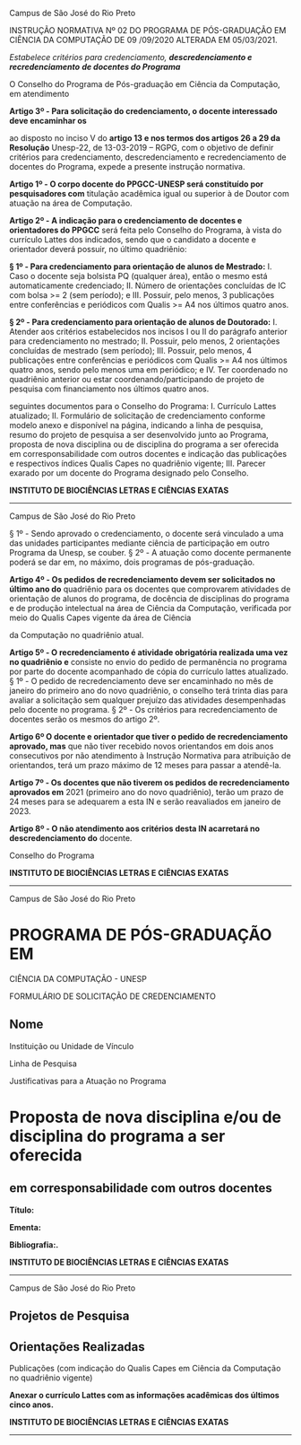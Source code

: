 Campus de São José do Rio Preto

INSTRUÇÃO NORMATIVA Nº 02 DO PROGRAMA DE PÓS-GRADUAÇÃO EM
CIÊNCIA DA COMPUTAÇÃO DE 09 /09/2020 ALTERADA EM 05/03/2021.

_Estabelece critérios para credenciamento,_
**_descredenciamento e recredenciamento_**
**_de docentes do Programa_**

O Conselho do Programa de Pós-graduação em Ciência da Computação, em atendimento

**Artigo 3º - Para solicitação do credenciamento, o docente interessado deve encaminhar os**

ao disposto no inciso V do **artigo 13 e nos termos dos artigos 26 a 29 da Resolução**
Unesp-22, de 13-03-2019 – RGPG, com o objetivo de definir critérios para
credenciamento, descredenciamento e recredenciamento de docentes do Programa,
expede a presente instrução normativa.

**Artigo 1º - O corpo docente do PPGCC-UNESP será constituído por pesquisadores com**
titulação acadêmica igual ou superior à de Doutor com atuação na área de Computação.

**Artigo 2º - A indicação para o credenciamento de docentes e orientadores do PPGCC**
será feita pelo Conselho do Programa, à vista do currículo Lattes dos indicados, sendo
que o candidato a docente e orientador deverá possuir, no último quadriênio:

**§ 1º - Para credenciamento para orientação de alunos de Mestrado:**
I. Caso o docente seja bolsista PQ (qualquer área), então o mesmo está automaticamente
credenciado;
II. Número de orientações concluídas de IC com bolsa >= 2 (sem período); e
III. Possuir, pelo menos, 3 publicações entre conferências e periódicos com Qualis >= A4
nos últimos quatro anos.

**§ 2º - Para credenciamento para orientação de alunos de Doutorado:**
I. Atender aos critérios estabelecidos nos incisos I ou II do parágrafo anterior para
credenciamento no mestrado;
II. Possuir, pelo menos, 2 orientações concluídas de mestrado (sem período);
III. Possuir, pelo menos, 4 publicações entre conferências e periódicos com Qualis >= A4
nos últimos quatro anos, sendo pelo menos uma em periódico; e
IV. Ter coordenado no quadriênio anterior ou estar coordenando/participando de projeto
de pesquisa com financiamento nos últimos quatro anos.

seguintes documentos para o Conselho do Programa:
I. Currículo Lattes atualizado;
II. Formulário de solicitação de credenciamento conforme modelo anexo e disponível na
página, indicando a linha de pesquisa, resumo do projeto de pesquisa a ser desenvolvido
junto ao Programa, proposta de nova disciplina ou de disciplina do programa a ser
oferecida em corresponsabilidade com outros docentes e indicação das publicações e
respectivos índices Qualis Capes no quadriênio vigente;
III. Parecer exarado por um docente do Programa designado pelo Conselho.

**INSTITUTO DE BIOCIÊNCIAS LETRAS E CIÊNCIAS EXATAS**


-----

Campus de São José do Rio Preto

§ 1º - Sendo aprovado o credenciamento, o docente será vinculado a uma das unidades
participantes mediante ciência de participação em outro Programa da Unesp, se couber.
§ 2º - A atuação como docente permanente poderá se dar em, no máximo, dois
programas de pós-graduação.

**Artigo 4º - Os pedidos de recredenciamento devem ser solicitados no último ano do**
quadriênio para os docentes que comprovarem atividades de orientação de alunos do
programa, de docência de disciplinas do programa e de produção intelectual na área de
Ciência da Computação, verificada por meio do Qualis Capes vigente da área de Ciência

da Computação no quadriênio atual.

**Artigo 5º - O recredenciamento é atividade obrigatória realizada uma vez no quadriênio e**
consiste no envio do pedido de permanência no programa por parte do docente
acompanhado de cópia do currículo lattes atualizado.
§ 1º - O pedido de recredenciamento deve ser encaminhado no mês de janeiro do primeiro
ano do novo quadriênio, o conselho terá trinta dias para avaliar a solicitação sem qualquer
prejuízo das atividades desempenhadas pelo docente no programa.
§ 2º - Os critérios para recredenciamento de docentes serão os mesmos do artigo 2º.

**Artigo 6º O docente e orientador que tiver o pedido de recredenciamento aprovado, mas**
que não tiver recebido novos orientandos em dois anos consecutivos por não atendimento
à Instrução Normativa para atribuição de orientandos, terá um prazo máximo de 12 meses
para passar a atendê-la.

**Artigo 7º - Os docentes que não tiverem os pedidos de recredenciamento aprovados em**
2021 (primeiro ano do novo quadriênio), terão um prazo de 24 meses para se adequarem a
esta IN e serão reavaliados em janeiro de 2023.

**Artigo 8º - O não atendimento aos critérios desta IN acarretará no descredenciamento do**
docente.

Conselho do Programa


**INSTITUTO DE BIOCIÊNCIAS LETRAS E CIÊNCIAS EXATAS**


-----

Campus de São José do Rio Preto

# PROGRAMA DE PÓS-GRADUAÇÃO EM

 CIÊNCIA DA COMPUTAÇÃO - UNESP

 FORMULÁRIO DE SOLICITAÇÃO DE CREDENCIAMENTO

## Nome

 Instituição ou Unidade de Vínculo

 Linha de Pesquisa

 Justificativas para a Atuação no Programa

# Proposta de nova disciplina e/ou de disciplina do programa a ser oferecida
## em corresponsabilidade com outros docentes


**Título:**

**Ementa:**

**Bibliografia:.**

**INSTITUTO DE BIOCIÊNCIAS LETRAS E CIÊNCIAS EXATAS**


-----

Campus de São José do Rio Preto

## Projetos de Pesquisa

## Orientações Realizadas

 Publicações (com indicação do Qualis Capes em Ciência da Computação no quadriênio vigente)

**Anexar o currículo Lattes com as informações acadêmicas dos últimos cinco anos.**


**INSTITUTO DE BIOCIÊNCIAS LETRAS E CIÊNCIAS EXATAS**


-----

